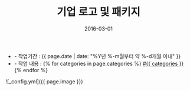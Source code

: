 ﻿---
layout: post
title: "기업 로고 및 패키지"
date: 2016-03-01
categories:
  - Logo
  - Design
  - GraphicDesign
image: https://kjuhee0712.github.io/images/pages/20160301_bp_logo_02.jpg
image-sm: https://kjuhee0712.github.io/images/thumbs/20160301_bp_logo_02.jpg
---

<ul class="inform">
	<li class="preview__date" itemprop="datePublished" datetime="{{ page.date | date_to_xmlschema }}">- 작업기간 : {{ page.date | date: "%Y년 %-m월부터 약 %-d개월 이내" }}</li>
	<li class="preview__catetory" itemprop="catetory">- 작업 내용 :
		{% for categories in page.categories %}
           <a href="/category/{{ categories }}/">#{{ categories }}</a>     
      	{% endfor %}</li>
</ul>

![_config.yml]({{ page.image }})


